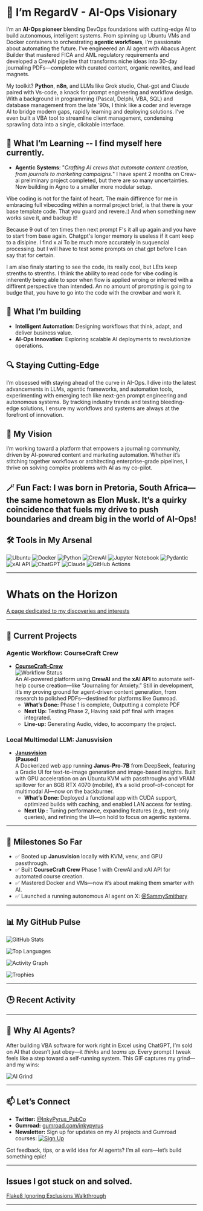 # 👋 I’m RegardV - AI-Ops Visionary

I’m an **AI-Ops pioneer** blending DevOps foundations with cutting-edge AI to build autonomous, intelligent systems. From spinning up Ubuntu VMs and Docker containers to orchestrating **agentic workflows**, I’m passionate about automating the future. I’ve engineered an AI agent with Abacus Agent Builder that mastered FICA and AML regulatory requirements and developed a CrewAI pipeline that transforms niche ideas into 30-day journaling PDFs—complete with curated content, organic rewrites, and lead magnets.

My toolkit? **Python**, **n8n**, and LLMs like Grok studio, Chat-gpt and Claude paired with Vs-code, a knack for prompt engineering and workflow design. With a background in programming (Pascal, Delphi, VBA, SQL) and database management from the late ’90s, I think like a coder and leverage AI to bridge modern gaps, rapidly learning and deploying solutions. I’ve even built a VBA tool to streamline client management, condensing sprawling data into a single, clickable interface.

## 🚀 What I’m Learning -- I find myself here currently. 
- **Agentic Systems**: "_Crafting AI crews that automate content creation, from journals to marketing campaigns._"
I have spent 2 months on Crew-ai preliminary project completed, but there are so many uncertainties. Now building in Agno to a smaller more modular setup. 

Vibe coding is not for the faint of heart. The main diffirence for me in embracing full vibecoding within a normal project brief, is that there is your base template code. That you guard and revere.:) And when something new works save it, and backup it! 

Because 9 out of ten times then next prompt F's it all up again and you have to start from base again. Chatgpt's longer memory is useless if it cant keep to a disipine. I find x.ai To be much more accurately in suquencial processing. but I will have to test some prompts on chat gpt before I can say that for certain.

I am also finaly starting to see the code, its really cool, but LEts keep strenths to strenths. I thiink the ability to read code for vibe coding is inherently being able to spor when flow is applied wroing or inferred with a diffirent perspective than intended. An no amount of prompting is going to budge that, you have to go into the code with the crowbar and work it. 

 

## 🚀 What I’m building


- **Intelligent Automation**: Designing workflows that think, adapt, and deliver business value.
- **AI-Ops Innovation**: Exploring scalable AI deployments to revolutionize operations.

## 🔍 Staying Cutting-Edge
I’m obsessed with staying ahead of the curve in AI-Ops. I dive into the latest advancements in LLMs, agentic frameworks, and automation tools, experimenting with emerging tech like next-gen prompt engineering and autonomous systems. By tracking industry trends and testing bleeding-edge solutions, I ensure my workflows and systems are always at the forefront of innovation.

## 🌟 My Vision
I’m working toward a platform that empowers a journaling community, driven by AI-powered content and marketing automation. Whether it’s stitching together workflows or architecting enterprise-grade pipelines, I thrive on solving complex problems with AI as my co-pilot.

## 🪄 Fun Fact: I was born in Pretoria, South Africa—the same hometown as Elon Musk. It’s a quirky coincidence that fuels my drive to push boundaries and dream big in the world of AI-Ops!



<!-- Tools Section: Your tools, unchanged -->
## 🛠️ Tools in My Arsenal
![Ubuntu](https://img.shields.io/badge/Ubuntu-E95420?style=flat&logo=ubuntu)
![Docker](https://img.shields.io/badge/Docker-2496ED?style=flat&logo=docker)
![Python](https://img.shields.io/badge/Python-3776AB?style=flat&logo=python)
![CrewAI](https://img.shields.io/badge/CrewAI-FF6F61?style=flat)
![Jupyter Notebook](https://img.shields.io/badge/Jupyter-F37626?style=flat&logo=jupyter)
![Pydantic](https://img.shields.io/badge/Pydantic-FF6F00?style=flat&logo=python)
![xAI API](https://img.shields.io/badge/xAI-00A3E0?style=flat)
![ChatGPT](https://img.shields.io/badge/ChatGPT-74AA9C?style=flat&logo=openai)
![Claude](https://img.shields.io/badge/Claude-FF9900?style=flat)
![GitHub Actions](https://img.shields.io/badge/GitHub%20Actions-2088FF?style=flat&logo=github-actions)

---

# Whats on the Horizon 
[A page dedicated to my discoveries and interests](https://github.com/RegardV/RegardV/blob/main/Horizon.md)

---

<!-- Projects Section: Your updates with minor polish -->
## 🚀 Current Projects

### Agentic Workflow: CourseCraft Crew
- **[CourseCraft-Crew](https://github.com/RegardV/CourseCraftCrew)**  
  ![Workflow Status](https://github.com/RegardV/CourseCraftCrew/actions/workflows/main.yml/badge.svg)  
  An AI-powered platform using **CrewAI** and the **xAI API** to automate self-help course creation—like “Journaling for Anxiety.” Still in development, it’s my proving ground for agent-driven content generation, from research to polished PDFs—destined for platforms like Gumroad.  
  - **What’s Done:** Phase 1 is complete, Outputting a complete PDF 
  - **Next Up:** Testing Phase 2, Having said pdf final with images integrated.
  - **Line-up:** Generating Audio, video, to accompany the project. 

<!-- Tip as a comment for you -->
<!-- Tip: Your repo is live—keep pushing code to show progress! -->

### Local Multimodal LLM: Janusvision
- **[Janusvision](https://github.com/RegardV/Janusvision)**  
  **(Paused)**<br>
  A Dockerized web app running **Janus-Pro-7B** from DeepSeek, featuring a Gradio UI for text-to-image generation and image-based insights. Built with GPU acceleration on an Ubuntu KVM with passthroughs and VRAM spillover for an 8GB RTX 4070 (mobile), it’s a solid proof-of-concept for multimodal AI—now on the backburner.  
  - **What’s Done:** Deployed a functional app with CUDA support, optimized builds with caching, and enabled LAN access for testing.  
  - **Next Up :** Tuning performance, expanding features (e.g., text-only queries), and refining the UI—on hold to focus on agentic systems.  

<!-- Tip as a comment for you -->
<!-- Tip: Your Janusvision README is detailed—consider archiving the repo to signal its paused status! -->

---

<!-- Milestones Section: Your updates with SammySmithery -->
## 🌟 Milestones So Far
- ✅ Booted up **Janusvision** locally with KVM, venv, and GPU passthrough.
- ✅ Built **CourseCraft Crew** Phase 1 with CrewAI and xAI API for automated course creation.
- ✅ Mastered Docker and VMs—now it’s about making them smarter with AI.
- ✅ Launched a running autonomous AI agent on X: [@SammySmithery](https://x.com/SammySmithery)

---

<!-- Stats Section: Your version with activity graph, languages, and trophies -->
## 📊 My GitHub Pulse
<!-- General stats -->
![GitHub Stats](https://github-readme-stats.vercel.app/api?username=RegardV&show_icons=true&theme=radical)
<!-- Top languages -->
![Top Languages](https://github-readme-stats.vercel.app/api/top-langs/?username=RegardV&layout=compact&theme=radical)
<!-- Activity graph -->
![Activity Graph](https://github-profile-summary-cards.vercel.app/api/cards/profile-details?username=RegardV&theme=radical)
<!-- Trophies -->
![Trophies](https://github-profile-trophy.vercel.app/?username=RegardV&theme=radical&margin-w=15)

---

<!-- Activity Feed: Updated placeholder for auto-updates -->
## 🕒 Recent Activity
<!-- activity -->

---

<!-- Fun Fact Section: Your VBA story with minor polish -->
## 🤖 Why AI Agents?
After building VBA software for work right in Excel using ChatGPT, I’m sold on AI that doesn’t just obey—it *thinks* and *teams up*. Every prompt I tweak feels like a step toward a self-running system. This GIF captures my grind—and my wins:

![AI Grind](https://media1.giphy.com/media/v1.Y2lkPTc5MGI3NjExdHBtYzI5ZTI2ZHM4aDF4eDQ5bTZkb2dhZ210OHRsYjF3MjJzd3R6dyZlcD12MV9pbnRlcm5hbF9naWZfYnlfaWQmY3Q9Zw/xUA7aY0uswGx7WcigU/giphy.gif)

---

<!-- Connect Section: Your updated links with MailerLite button -->
## 📫 Let’s Connect
- **Twitter:** [@InkyPyrus_PubCo](https://x.com/InkyPyrus_PubCo)
- **Gumroad:** [gumroad.com/inkypyrus](https://inkypyrus.gumroad.com/)
- **Newsletter:** Sign up for updates on my AI projects and Gumroad courses: [![Sign Up](https://img.shields.io/badge/Sign%20Up-Now-green)](https://your-mailerlite-form-url) <!-- Add your MailerLite form URL! -->

Got feedback, tips, or a wild idea for AI agents? I’m all ears—let’s build something epic!

---

## Issues I got stuck on and solved. 
[Flake8 Ignoring Exclusions Walkthrough](https://github.com/RegardV/RegardV/blob/main/flake_ignoring_exclusions.md)

---
